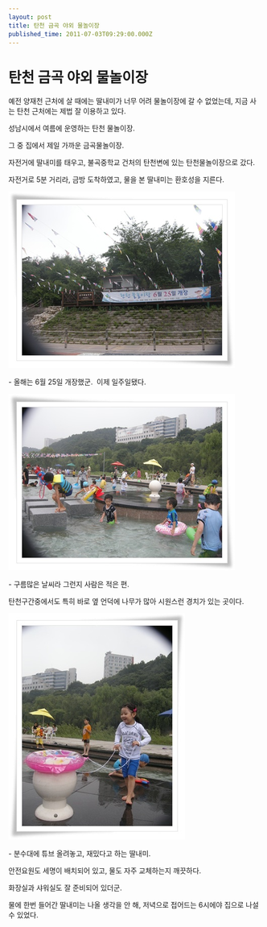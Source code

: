 ```yaml
---
layout: post
title: 탄천 금곡 야외 물놀이장
published_time: 2011-07-03T09:29:00.000Z
---
```


# 탄천 금곡 야외 물놀이장


예전 양재천 근처에 살 때에는 딸내미가 너무 어려 물놀이장에 갈 수 없었는데, 지금 사는 탄천 근처에는 제법 잘 이용하고 있다.

성남시에서 여름에 운영하는 탄천 물놀이장.

그 중 집에서 제일 가까운 금곡물놀이장.

자전거에 딸내미를 태우고, 불곡중학교 건처의 탄천변에 있는 탄천물놀이장으로 갔다.

자전거로 5분 거리라, 금방 도착하였고, 물을 본 딸내미는 환호성을 지른다.

![](../pds/201107/03/80/a0109780_4e0fb4ccdaede.jpg)

\- 올해는 6월 25일 개장했군.  이제 일주일됐다.

![](../pds/201107/03/80/a0109780_4e0fb58262936.jpg)

\- 구름많은 날씨라 그런지 사람은 적은 편.

탄천구간중에서도 특히 바로 옆 언덕에 나무가 많아 시원스런 경치가 있는 곳이다.

![](../pds/201107/03/80/a0109780_4e0fb4a7b01e2.jpg)

\- 분수대에 튜브 올려놓고, 재밌다고 하는 딸내미.

안전요원도 세명이 배치되어 있고, 물도 자주 교체하는지 깨끗하다.

화장실과 샤워실도 잘 준비되어 있더군.

물에 한번 들어간 딸내미는 나올 생각을 안 해, 저녁으로 접어드는 6시에야 집으로 나설 수 있었다.


